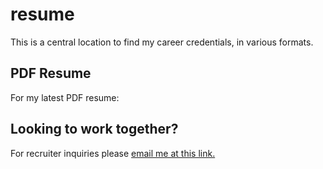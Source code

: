 # resume

This is a central location to find my career credentials, in various formats. 

## PDF Resume

For my latest PDF resume:

## Looking to work together? 

For recruiter inquiries please [email me at this link.](mailto:eksoward@gmail.com?subject=Found%20github:%20Looking%20to%20collaborate)

